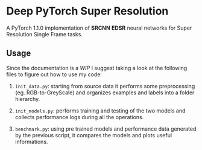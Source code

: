 # Deep PyTorch Super Resolution

A PyTorch 1.1.0 implementation of **SRCNN** **EDSR** neural networks for Super Resolution Single Frame tasks.

## Usage

Since the documentation is a *WIP* I suggest taking a look at the following files to figure out how to use my code:

1. `init_data.py`: starting from source data it performs some preprocessing (eg. RGB-to-GreyScale) and organizes examples and labels into a folder hierarchy.

2. `init_models.py`: performs training and testing of the two models and collects performance logs during all the operations.

3. `benchmark.py`: using pre trained models and performance data generated by the previous script, it compares the models and plots useful informations.
